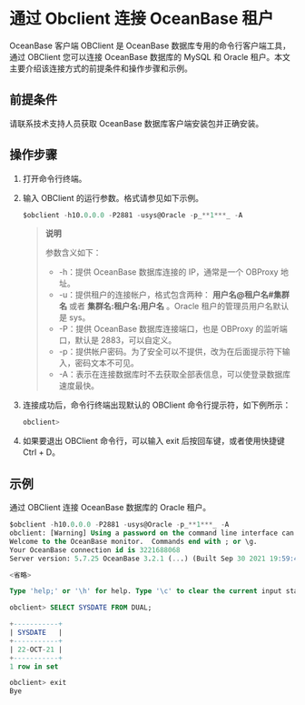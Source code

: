 # 通过 Obclient 连接 OceanBase 租户

OceanBase 客户端 OBClient 是 OceanBase 数据库专用的命令行客户端工具，通过 OBClient 您可以连接 OceanBase 数据库的 MySQL 和 Oracle 租户。本文主要介绍该连接方式的前提条件和操作步骤和示例。

## 前提条件

请联系技术支持人员获取 OceanBase 数据库客户端安装包并正确安装。

## 操作步骤

1. 打开命令行终端。

2. 输入 OBClient 的运行参数。格式请参见如下示例。

   ```sql
   $obclient -h10.0.0.0 -P2881 -usys@Oracle -p_**1***_ -A
   ```

   > **说明**
   >
   > 参数含义如下：
   >
   > * -h：提供 OceanBase 数据库连接的 IP，通常是一个 OBProxy 地址。
   > * -u：提供租户的连接帐户，格式包含两种： **用户名@租户名#集群名** 或者 **集群名:租户名:用户名** 。Oracle 租户的管理员用户名默认是 sys。
   > * -P：提供 OceanBase 数据库连接端口，也是 OBProxy 的监听端口，默认是 2883，可以自定义。
   > * -p：提供帐户密码。为了安全可以不提供，改为在后面提示符下输入，密码文本不可见。
   > * -A：表示在连接数据库时不去获取全部表信息，可以使登录数据库速度最快。

3. 连接成功后，命令行终端出现默认的 OBClient 命令行提示符，如下例所示：

   ```sql
   obclient>
   ```

4. 如果要退出 OBClient 命令行，可以输入 exit 后按回车键，或者使用快捷键 Ctrl + D。

## 示例

通过 OBClient 连接 OceanBase 数据库的 Oracle 租户。

```sql
$obclient -h10.0.0.0 -P2881 -usys@Oracle -p_**1***_ -A
obclient: [Warning] Using a password on the command line interface can be insecure.
Welcome to the OceanBase monitor.  Commands end with ; or \g.
Your OceanBase connection id is 3221688068
Server version: 5.7.25 OceanBase 3.2.1 (...) (Built Sep 30 2021 19:59:46)

<省略>

Type 'help;' or '\h' for help. Type '\c' to clear the current input statement.

obclient> SELECT SYSDATE FROM DUAL;

+-----------+
| SYSDATE   |
+-----------+
| 22-OCT-21 |
+-----------+
1 row in set

obclient> exit
Bye
```
